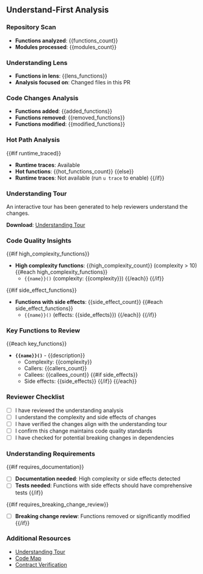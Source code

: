 ## Understand-First Analysis

### Repository Scan
- **Functions analyzed**: {{functions_count}}
- **Modules processed**: {{modules_count}}

### Understanding Lens
- **Functions in lens**: {{lens_functions}}
- **Analysis focused on**: Changed files in this PR

### Code Changes Analysis
- **Functions added**: {{added_functions}}
- **Functions removed**: {{removed_functions}}
- **Functions modified**: {{modified_functions}}

### Hot Path Analysis
{{#if runtime_traced}}
- **Runtime traces**: Available
- **Hot functions**: {{hot_functions_count}}
{{else}}
- **Runtime traces**: Not available (run `u trace` to enable)
{{/if}}

### Understanding Tour
An interactive tour has been generated to help reviewers understand the changes.

**Download**: [Understanding Tour]({{tour_url}})

### Code Quality Insights
{{#if high_complexity_functions}}
- **High complexity functions**: {{high_complexity_count}} (complexity > 10)
  {{#each high_complexity_functions}}
  - `{{name}}()` (complexity: {{complexity}})
  {{/each}}
{{/if}}

{{#if side_effect_functions}}
- **Functions with side effects**: {{side_effect_count}}
  {{#each side_effect_functions}}
  - `{{name}}()` (effects: {{side_effects}})
  {{/each}}
{{/if}}

### Key Functions to Review
{{#each key_functions}}
- **`{{name}}()`** - {{description}}
  - Complexity: {{complexity}}
  - Callers: {{callers_count}}
  - Callees: {{callees_count}}
  {{#if side_effects}}
  - Side effects: {{side_effects}}
  {{/if}}
{{/each}}

### Reviewer Checklist
- [ ] I have reviewed the understanding analysis
- [ ] I understand the complexity and side effects of changes
- [ ] I have verified the changes align with the understanding tour
- [ ] I confirm this change maintains code quality standards
- [ ] I have checked for potential breaking changes in dependencies

### Understanding Requirements
{{#if requires_documentation}}
- [ ] **Documentation needed**: High complexity or side effects detected
- [ ] **Tests needed**: Functions with side effects should have comprehensive tests
{{/if}}

{{#if requires_breaking_change_review}}
- [ ] **Breaking change review**: Functions removed or significantly modified
{{/if}}

### Additional Resources
- [Understanding Tour]({{tour_url}})
- [Code Map]({{map_url}})
- [Contract Verification]({{contracts_url}})
